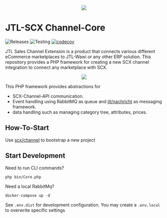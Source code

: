 <div align="center">
  <img src="https://cdn.eazyauction.de/eastatic/scx_logo.png">
</div>

# JTL-SCX Channel-Core

![Releases](https://img.shields.io/github/v/tag/jtl-scx/channel-core)
![Testing](https://github.com/jtl-scx/channel-core/workflows/Testing/badge.svg)
[![codecov](https://codecov.io/gh/jtl-scx/channel-core/branch/master/graph/badge.svg?token=1MK3FX8RCU)](https://codecov.io/gh/jtl-scx/channel-core)

JTL Sales Channel Extension is a product that connects various different eCommerce marketplaces to JTL-Wawi or any other
ERP solution. This repository provides a PHP framework for creating a new SCX channel integration to connect any 
marketplace with SCX.

<div align="center">
  <img src="https://cdn.eazyauction.de/eastatic/JTL-SCX.png">
</div>
 
This PHP framework provides abstractions for

* SCX-Channel-API communication.
* Event handling using RabbitMQ as queue and [jtl/nachricht](https://github.com/jtl-software/nachricht) as messaging framework.
* data handling such as managing category tree, attributes, prices.

## How-To-Start

Use [scx/channel](https://github.com/jtl-scx/channel) to bootstrap a new project

## Start Development

Need to run CLI commands?
````
php bin/Core.php
````

Need a local RabbitMq? 
````
docker-compose up -d
````

See `.env.dist` for development configuration. You may create a `.env.local` to overwrite specific settings
